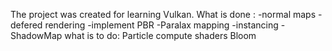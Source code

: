 The project was created for learning Vulkan.
What is done :
-normal maps
-defered rendering
-implement PBR
-Paralax mapping
-instancing
-ShadowMap
what is to do:
Particle compute shaders
Bloom

